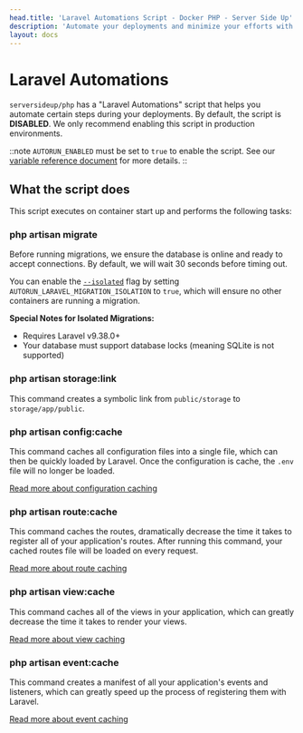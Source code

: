 ```yaml
---
head.title: 'Laravel Automations Script - Docker PHP - Server Side Up'
description: 'Automate your deployments and minimize your efforts with Laravel.'
layout: docs
---
```


# Laravel Automations
`serversideup/php` has a "Laravel Automations" script that helps you automate certain steps during your deployments. By default, the script is **DISABLED**. We only recommend enabling this script in production environments.

::note
`AUTORUN_ENABLED` must be set to `true` to enable the script. See our [variable reference document](/docs/reference/environment-variable-specification) for more details.
::

## What the script does
This script executes on container start up and performs the following tasks:

### php artisan migrate
Before running migrations, we ensure the database is online and ready to accept connections. By default, we will wait 30 seconds before timing out.

You can enable the [`--isolated`](https://laravel.com/docs/11.x/migrations#running-migrations) flag by setting `AUTORUN_LARAVEL_MIGRATION_ISOLATION` to `true`, which will ensure no other containers are running a migration. 

**Special Notes for Isolated Migrations:**
- Requires Laravel v9.38.0+
- Your database must support database locks (meaning SQLite is not supported)

### php artisan storage:link
This command creates a symbolic link from `public/storage` to `storage/app/public`.

### php artisan config:cache
This command caches all configuration files into a single file, which can then be quickly loaded by Laravel. Once the configuration is cache, the `.env` file will no longer be loaded.

[Read more about configuration caching](https://laravel.com/docs/11.x/configuration#configuration-caching)

### php artisan route:cache
This command caches the routes, dramatically decrease the time it takes to register all of your application's routes. After running this command, your cached routes file will be loaded on every request.

[Read more about route caching](https://laravel.com/docs/11.x/routing#route-caching)

### php artisan view:cache
This command caches all of the views in your application, which can greatly decrease the time it takes to render your views.

[Read more about view caching](https://laravel.com/docs/11.x/views#optimizing-views)

### php artisan event:cache
This command creates a manifest of all your application's events and listeners, which can greatly speed up the process of registering them with Laravel.

[Read more about event caching](https://laravel.com/docs/11.x/events#event-discovery-in-production)